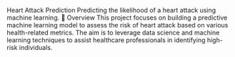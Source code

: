 Heart Attack Prediction
Predicting the likelihood of a heart attack using machine learning.
📜 Overview
This project focuses on building a predictive machine learning model to assess the risk of heart attack based on various health-related metrics.
The aim is to leverage data science and machine learning techniques to assist healthcare professionals in identifying high-risk individuals.
